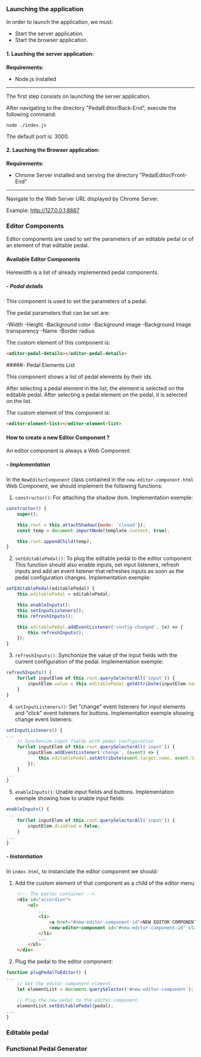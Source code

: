 ### Launching the application

In order to launch the application, we must:

- Start the server application.
- Start the browser application.

#### 1. Lauching the server application:

**Requirements:**
- Node.js installed

------------


The first step consists on launching the server application.

After navigating to the directory "PedalEditor/Back-End", execute the following command:
``` 
node ./index.js
```
The default port is: 3000.

#### 2. Lauching the Browser application:
**Requirements:**
- Chrome Server installed and serving the directory "PedalEditor/Front-End"

------------


Navigate to the Web Server URL displayed by Chrome Server.

Example: http://127.0.0.1:8887


### Editor Components

Editor components are used to set the parameters of an editable pedal or of an element of that editable pedal.

#### Available Editor Components

Herewidth is a list of already implemented pedal components.

##### - Pedal details

This component is used to set the parameters of a pedal.

The pedal parameters that can be set are:

-Width
 -Height
-Background color
-Background image
-Background Image transparency
-Name
-Border radius

The custom element of this component is:

```html
<editor-pedal-details></editor-pedal-details>
```

#####- Pedal Elements List

This component shows a list of pedal elements by their ids.

After selecting a pedal element in the list, the element is selected on the editable pedal.
After selecting a pedal element on the pedal, it is selected on the list.

The custom element of this component is:
```html
<editor-element-list></editor-element-list>
```
#### How to create a new Editor Component ?

An editor component is always a Web Component.

##### - Implementation
In the `NewEditorComponent` class contained in the `new-editor-component.html` Web Component, we should implement the following functions:

1. `constructor()`: For attaching the shadow dom.
Implementation exemple:
```javascript
constructor() {
	super();

	this.root = this.attachShadow({mode: 'closed'});
	const temp = document.importNode(template.content, true);

	this.root.appendChild(temp);
}
```
2. `setEditablePedal()`: To plug the editable pedal to the editor component. This function should also enable inputs, set input listeners, refresh inputs and add an event listener that refreshes inputs as soon as the pedal configuration changes.
Implementation exemple:
```javascript
setEditablePedal(editablePedal) {
	this.editablePedal = editablePedal;

	this.enableInputs();
	this.setInputListeners();
	this.refreshInputs();

	this.editablePedal.addEventListener('config-changed', (e) => {
		this.refreshInputs();
	});
}
```

3. `refreshInputs()`: Synchonize the value of the input fields with the current configuration of the pedal.
Implementation exemple:
```javascript
refreshInputs() {
	for(let inputElem of this.root.querySelectorAll('input')) {
		inputElem.value = this.editablePedal.getAttribute(inputElem.name);
	}
}
```

4. `setInputListeners()`: Set "change" event listeners for input elements and "click" event listeners for buttons.
Implementation exemple showing change event listeners:
```javascript
setInputListeners() {
...
	// Synchonize input fields with pedal configuration
	for(let inputElem of this.root.querySelectorAll('input')) {
		inputElem.addEventListener('change', (event) => {
			this.editablePedal.setAttribute(event.target.name, event.target.value);
		});
	}
...
}
```

5. `enableInputs()`: Unable input fields and buttons.
Implementation exemple showing how to unable input fields:
```javascript
enableInputs() {
...
	for(let inputElem of this.root.querySelectorAll('input')) {
		inputElem.disabled = false;
	}
...
}
```

##### - Instantiation

In `index.html`, to instanciate the editor component we should:

1. Add the custom element of that component as a child of the editor menu
```html
	<!-- The editor container -->
	<div id="accordion">
		<ul>
			...
			<li>
				<a href="#new-editor-component-id">NEW EDITOR COMPONENT TITLE</a>
				<new-editor-component id="#new-editor-component-id" class="accordion"></new-editor-component>
			</li>
			...
		</ul>
	</div>
```

2. Plug the pedal to the editor component:
```javascript
function plugPedalToEditor() {
...
	// Get the editor component element.
	let elementList = document.querySelector('#new-editor-component');
	
	// Plug the new pedal to the editor component.
	elementList.setEditablePedal(pedal);
...
}
```




### Editable pedal

### Functional Pedal Generator
